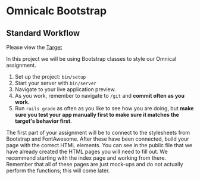 # Omnicalc Bootstrap

## Standard Workflow

Please view the [Target](https://omnicalc-bootstrap-target.herokuapp.com/)

In this project we will be using Bootstrap classes to style our Omnical assignment.

 1. Set up the project: `bin/setup`
 1. Start your server with `bin/server`
 1. Navigate to your live application preview.
 1. As you work, remember to navigate to `/git` and **commit often as you work.**
 1. Run `rails grade` as often as you like to see how you are doing, but **make sure you test your app manually first to make sure it matches the target's behavior first**.

 The first part of your assignment will be to connect to the stylesheets from Bootstrap and FontAwesome.  After these have been connected, build your page with the correct HTML elements.  You can see in the public file that we have already created the HTML pages you will need to fill out.  We recommend starting with the index page and working from there.  Remember that all of these pages are just mock-ups and do not actually perform the functions; this will come later.  

